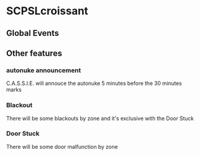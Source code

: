 # SCPSLcroissant



## Global Events


## Other features
### autonuke announcement
C.A.S.S.I.E. will annouce the autonuke 5 minutes before the 30 minutes marks

### Blackout
There will be some blackouts by zone and it's exclusive with the Door Stuck
### Door Stuck
There will be some door malfunction by zone 